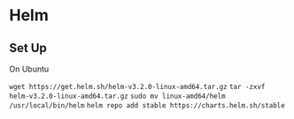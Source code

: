 # Helm

## Set Up

On Ubuntu

```wget https://get.helm.sh/helm-v3.2.0-linux-amd64.tar.gz```
```tar -zxvf helm-v3.2.0-linux-amd64.tar.gz```
```sudo mv linux-amd64/helm /usr/local/bin/helm```
```helm repo add stable https://charts.helm.sh/stable```